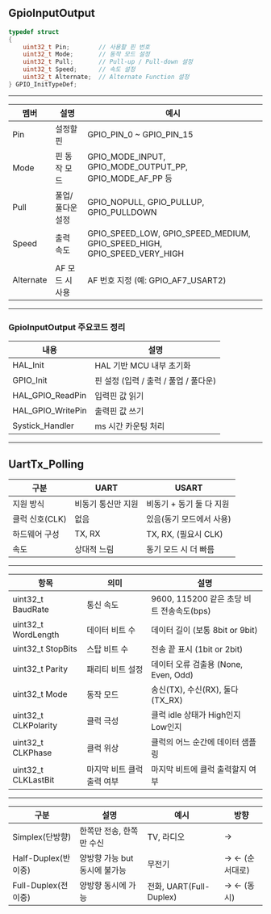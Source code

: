## GpioInputOutput
```c
typedef struct
{
	uint32_t Pin;        // 사용할 핀 번호
	uint32_t Mode;       // 동작 모드 설정
	uint32_t Pull;       // Pull-up / Pull-down 설정
	uint32_t Speed;      // 속도 설정
	uint32_t Alternate;  // Alternate Function 설정
} GPIO_InitTypeDef;
```
***
|멤버|	설명|	예시|
|--|--|--|
|Pin|	설정할 핀|	GPIO_PIN_0 ~ GPIO_PIN_15|
|Mode|	핀 동작 모드|	GPIO_MODE_INPUT, GPIO_MODE_OUTPUT_PP, GPIO_MODE_AF_PP 등|
|Pull|	풀업/풀다운 설정|	GPIO_NOPULL, GPIO_PULLUP, GPIO_PULLDOWN|
|Speed|	출력 속도|	GPIO_SPEED_LOW, GPIO_SPEED_MEDIUM, GPIO_SPEED_HIGH, GPIO_SPEED_VERY_HIGH|
|Alternate|	AF 모드 시 사용|	AF 번호 지정 (예: GPIO_AF7_USART2)|
***

### GpioInputOutput 주요코드 정리 
|내용|	설명|
|--|--|
|HAL_Init|	HAL 기반 MCU 내부 초기화|
|GPIO_Init|	핀 설정 (입력 / 출력 / 풀업 / 풀다운)|
|HAL_GPIO_ReadPin|	입력핀 값 읽기|
|HAL_GPIO_WritePin|	출력핀 값 쓰기|
|Systick_Handler|	ms 시간 카운팅 처리|
***

## UartTx_Polling

|구분|	UART|	USART|
|--|--|--|
|지원 방식|	비동기 통신만 지원|	비동기 + 동기 둘 다 지원|
|클럭 신호(CLK)|	없음|	있음(동기 모드에서 사용)|
|하드웨어 구성|	TX, RX|	TX, RX, (필요시 CLK)|
|속도|	상대적 느림|	동기 모드 시 더 빠름|  
***
|항목|	의미|	설명|
|--|--|--|
|uint32_t BaudRate|	통신 속도|	9600, 115200 같은 초당 비트 전송속도(bps)|
|uint32_t WordLength|	데이터 비트 수|	데이터 길이 (보통 8bit or 9bit)|
|uint32_t StopBits|	스탑 비트 수|	전송 끝 표시 (1bit or 2bit)|
|uint32_t Parity|	패리티 비트 설정|	데이터 오류 검출용 (None, Even, Odd)|
|uint32_t Mode|	동작 모드|	송신(TX), 수신(RX), 둘다(TX_RX)|
|uint32_t CLKPolarity|	클럭 극성|	클럭 idle 상태가 High인지 Low인지|
|uint32_t CLKPhase|	클럭 위상|	클럭의 어느 순간에 데이터 샘플링|
|uint32_t CLKLastBit|	마지막 비트 클럭 출력 여부|	마지막 비트에 클럭 출력할지 여부|
***
|구분|	설명|	예시|	방향|
|--|--|--|--|
|Simplex(단방향)|	한쪽만 전송, 한쪽만 수신|	TV, 라디오|	→|
|Half-Duplex(반이중)|	양방향 가능 but 동시에 불가능|	무전기|	→ ← (순서대로)|
|Full-Duplex(전이중)|	양방향 동시에 가능|	전화, UART(Full-Duplex)|→ ← (동시)|





